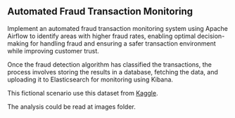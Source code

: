 ## Automated Fraud Transaction Monitoring
Implement an automated fraud transaction monitoring system using Apache Airflow to identify areas with higher fraud rates, enabling optimal decision-making for handling fraud and ensuring a safer transaction environment while improving customer trust.

Once the fraud detection algorithm has classified the transactions, the process involves storing the results in a database, fetching the data, and uploading it to Elasticsearch for monitoring using Kibana.

This fictional scenario use this dataset from [Kaggle](https://www.kaggle.com/datasets/anurag629/credit-card-fraud-transaction-data).

The analysis could be read at images folder.